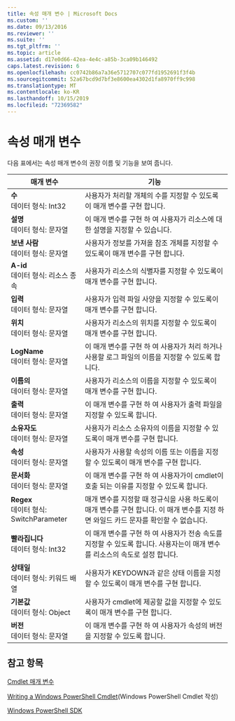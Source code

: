 ```yaml
---
title: 속성 매개 변수 | Microsoft Docs
ms.custom: ''
ms.date: 09/13/2016
ms.reviewer: ''
ms.suite: ''
ms.tgt_pltfrm: ''
ms.topic: article
ms.assetid: d17e0d66-42ea-4e4c-a85b-3ca09b146492
caps.latest.revision: 6
ms.openlocfilehash: cc0742b86a7a36e5712707c077fd1952691f3f4b
ms.sourcegitcommit: 52a67bcd9d7bf3e8600ea4302d1fa8970ff9c998
ms.translationtype: MT
ms.contentlocale: ko-KR
ms.lasthandoff: 10/15/2019
ms.locfileid: "72369582"
---
```

# <a name="property-parameters"></a>속성 매개 변수

다음 표에서는 속성 매개 변수의 권장 이름 및 기능을 보여 줍니다.

|매개 변수|기능|
|---|---|
|**수**<br>데이터 형식: Int32|사용자가 처리할 개체의 수를 지정할 수 있도록이 매개 변수를 구현 합니다.|
|**설명**<br>데이터 형식: 문자열|이 매개 변수를 구현 하 여 사용자가 리소스에 대 한 설명을 지정할 수 있습니다.|
|**보낸 사람**<br>데이터 형식: 문자열|사용자가 정보를 가져올 참조 개체를 지정할 수 있도록이 매개 변수를 구현 합니다.|
|**A-id**<br>데이터 형식: 리소스 종속|사용자가 리소스의 식별자를 지정할 수 있도록이 매개 변수를 구현 합니다.|
|**입력**<br>데이터 형식: 문자열|사용자가 입력 파일 사양을 지정할 수 있도록이 매개 변수를 구현 합니다.|
|**위치**<br>데이터 형식: 문자열|사용자가 리소스의 위치를 지정할 수 있도록이 매개 변수를 구현 합니다.|
|**LogName**<br>데이터 형식: 문자열|이 매개 변수를 구현 하 여 사용자가 처리 하거나 사용할 로그 파일의 이름을 지정할 수 있도록 합니다.|
|**이름의**<br>데이터 형식: 문자열|사용자가 리소스의 이름을 지정할 수 있도록이 매개 변수를 구현 합니다.|
|**출력**<br>데이터 형식: 문자열|이 매개 변수를 구현 하 여 사용자가 출력 파일을 지정할 수 있도록 합니다.|
|**소유자도**<br>데이터 형식: 문자열|사용자가 리소스 소유자의 이름을 지정할 수 있도록이 매개 변수를 구현 합니다.|
|**속성**<br>데이터 형식: 문자열|사용자가 사용할 속성의 이름 또는 이름을 지정할 수 있도록이 매개 변수를 구현 합니다.|
|**문서화**<br>데이터 형식: 문자열|이 매개 변수를 구현 하 여 사용자가이 cmdlet이 호출 되는 이유를 지정할 수 있도록 합니다.|
|**Regex**<br>데이터 형식: SwitchParameter|매개 변수를 지정할 때 정규식을 사용 하도록이 매개 변수를 구현 합니다. 이 매개 변수를 지정 하면 와일드 카드 문자를 확인할 수 없습니다.|
|**빨라집니다**<br>데이터 형식: Int32|이 매개 변수를 구현 하 여 사용자가 전송 속도를 지정할 수 있도록 합니다. 사용자는이 매개 변수를 리소스의 속도로 설정 합니다.|
|**상태일**<br>데이터 형식: 키워드 배열|사용자가 KEYDOWN과 같은 상태 이름을 지정할 수 있도록이 매개 변수를 구현 합니다.|
|**기본값**<br>데이터 형식: Object|사용자가 cmdlet에 제공할 값을 지정할 수 있도록이 매개 변수를 구현 합니다.|
|**버전**<br>데이터 형식: 문자열|이 매개 변수를 구현 하 여 사용자가 속성의 버전을 지정할 수 있도록 합니다.|

## <a name="see-also"></a>참고 항목

[Cmdlet 매개 변수](./cmdlet-parameters.md)

[Writing a Windows PowerShell Cmdlet](./writing-a-windows-powershell-cmdlet.md)(Windows PowerShell Cmdlet 작성)

[Windows PowerShell SDK](../windows-powershell-reference.md)
